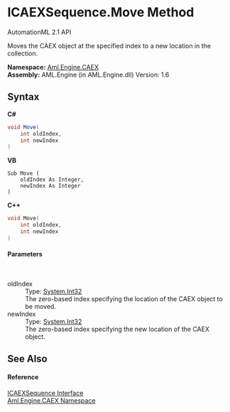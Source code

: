 # ICAEXSequence.Move Method 
AutomationML 2.1 API 

Moves the CAEX object at the specified index to a new location in the collection.

**Namespace:**&nbsp;<a href="N_Aml_Engine_CAEX">Aml.Engine.CAEX</a><br />**Assembly:**&nbsp;AML.Engine (in AML.Engine.dll) Version: 1.6

## Syntax

**C#**<br />
``` C#
void Move(
	int oldIndex,
	int newIndex
)
```

**VB**<br />
``` VB
Sub Move ( 
	oldIndex As Integer,
	newIndex As Integer
)
```

**C++**<br />
``` C++
void Move(
	int oldIndex, 
	int newIndex
)
```


#### Parameters
&nbsp;<dl><dt>oldIndex</dt><dd>Type: <a href="https://docs.microsoft.com/dotnet/api/system.int32" target="_parent" rel="noopener noreferrer">System.Int32</a><br />The zero-based index specifying the location of the CAEX object to be moved.</dd><dt>newIndex</dt><dd>Type: <a href="https://docs.microsoft.com/dotnet/api/system.int32" target="_parent" rel="noopener noreferrer">System.Int32</a><br />The zero-based index specifying the new location of the CAEX object.</dd></dl>

## See Also


#### Reference
<a href="T_Aml_Engine_CAEX_ICAEXSequence">ICAEXSequence Interface</a><br /><a href="N_Aml_Engine_CAEX">Aml.Engine.CAEX Namespace</a><br />